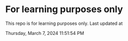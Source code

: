 # For learning purposes only
This repo is for learning purposes only.
Last updated at

Thursday, March 7, 2024 11:51:54 PM

